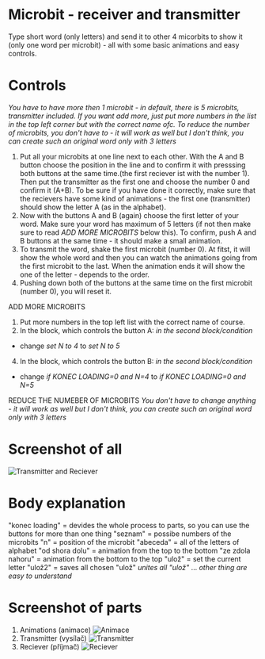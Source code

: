 # Microbit - receiver and transmitter
Type short word (only letters) and send it to other 4 micorbits to show it (only one word per microbit) - all with some basic animations and easy controls. 

# Controls
*You have to have more then 1 microbit - in default, there is 5 microbits, transmitter included. If you want add more, just put more numbers in the list in the top left corner but with the correct name ofc. To reduce the number of microbits, you don't have to - it will work as well but I don't think, you can create such an original word only with 3 letters*
1. Put all your microbits at one line next to each other. With the A and B button choose the position in the line and to confirm it with presssing both buttons at the same time.(the first reciever ist with the number 1). Then put the transmitter as the first one and choose the number 0 and confirm it (A+B). To be sure if you have done it correctly, make sure that the recievers have some kind of animations - the first one (transmitter) should show the letter A (as in the alphabet).
2. Now with the buttons A and B (again) choose the first letter of your word. Make sure your word has maximum of 5 letters (if not then make sure to read *ADD MORE MICROBITS* below this). To confirm, push A and B buttons at the same time - it should make a small animation.
3. To transmit the word, shake the first microbit (number 0). At fitst, it will show the whole word and then you can watch the animations going from the first microbit to the last. When the animation ends it will show the one of the letter - depends to the order.
4. Pushing down both of the buttons at the same time on the first microbit (number 0), you will reset it.


ADD MORE MICROBITS
1. Put more numbers in the top left list with the correct name of course.
2. In the block, which controls the button A: *in the second block/condition*
- change *set N to 4* to *set N to 5*
4. In the block, which controls the button B: *in the second block/condition*
- change *if KONEC LOADING=0 and N=4* to *if KONEC LOADING=0 and N=5*

REDUCE THE NUMEBER OF MICROBITS
*You don't have to change anything - it will work as well but I don't think, you can create such an original word only with 3 letters*

# Screenshot of all
![Transmitter and Reciever](https://user-images.githubusercontent.com/91016931/134230465-1edfbc18-ac79-4200-abe5-e9f22e0dd236.png)

# Body explanation
"konec loading" = devides the whole process to parts, so you can use the buttons for more than one thing
"seznam" = possibe numbers of the microbits
"n" = position of the microbit
"abeceda" = all of the letters of alphabet
"od shora dolu" = animation from the top to the bottom
"ze zdola nahoru" = animation from the bottom to the top
"ulož" = set the current letter
"ulož2" = saves all chosen "ulož" *unites all "ulož"*
...
*other thing are easy to understand*

# Screenshot of parts
1. Animations (animace)
![Animace](https://user-images.githubusercontent.com/91016931/134230492-fa6a783b-3fcc-46ce-852a-111de7935c9e.png)
2. Transmitter (vysílač)
![Transmitter](https://user-images.githubusercontent.com/91016931/134230510-1cebcbb2-2120-4dbd-93a8-85fe3d1d7f59.png)
3. Reciever (příjmač)
![Reciever](https://user-images.githubusercontent.com/91016931/134230526-4ace3512-925c-4f89-b643-b730811b2ced.png)
